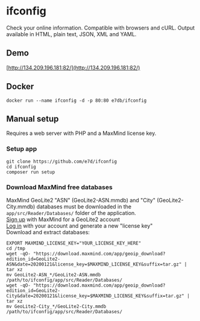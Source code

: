 # ifconfig
Check your online information. Compatible with browsers and cURL. Output available in HTML, plain text, JSON, XML and YAML.

## Demo
[http://134.209.196.181:82/](http://134.209.196.181:82/)

## Docker
`docker run --name ifconfig -d -p 80:80 e7db/ifconfig`

## Manual setup
Requires a web server with PHP and a MaxMind license key.

### Setup app
```shell
git clone https://github.com/e7d/ifconfig
cd ifconfig
composer run setup
```

### Download MaxMind free databases
MaxMind GeoLite2 "ASN" (GeoLite2-ASN.mmdb) and "City" (GeoLite2-City.mmdb) databases must be downloaded in the `app/src/Reader/Databases/` folder of the application.  
[Sign up](https://www.maxmind.com/en/geolite2/signup) with MaxMind for a GeoLite2 account  
[Log in](https://www.maxmind.com/en/account/login) with your account and generate a new "license key"  
Download and extract databases:
```
EXPORT MAXMIND_LICENSE_KEY="YOUR_LICENSE_KEY_HERE"
cd /tmp
wget -qO- "https://download.maxmind.com/app/geoip_download?edition_id=GeoLite2-ASN&date=20200121&license_key=$MAXMIND_LICENSE_KEY&suffix=tar.gz" | tar xz
mv GeoLite2-ASN_*/GeoLite2-ASN.mmdb /path/to/ifconfig/app/src/Reader/Databases/
wget -qO- "https://download.maxmind.com/app/geoip_download?edition_id=GeoLite2-City&date=20200121&license_key=$MAXMIND_LICENSE_KEY&suffix=tar.gz" | tar xz
mv GeoLite2-City_*/GeoLite2-City.mmdb /path/to/ifconfig/app/src/Reader/Databases/
```
